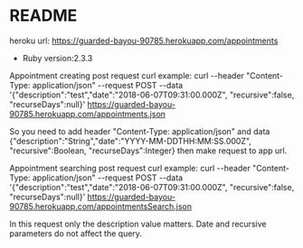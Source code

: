 # README
heroku url: https://guarded-bayou-90785.herokuapp.com/appointments
* Ruby version:2.3.3

Appointment creating post request curl example:
curl --header "Content-Type: application/json" --request POST --data '{"description":"test","date":"2018-06-07T09:31:00.000Z", "recursive":false, "recurseDays":null}' https://guarded-bayou-90785.herokuapp.com/appointments.json

So you need to add header "Content-Type: application/json" and data {"description":"String","date":"YYYY-MM-DDTHH:MM:SS.000Z", "recursive":Boolean, "recurseDays":Integer} then make request to app url.

Appointment searching post request curl example:
curl --header "Content-Type: application/json" --request POST --data '{"description":"test","date":"2018-06-07T09:31:00.000Z", "recursive":false, "recurseDays":null}' https://guarded-bayou-90785.herokuapp.com/appointmentsSearch.json

In this request only the description value matters. Date and recursive parameters do not affect the query.
